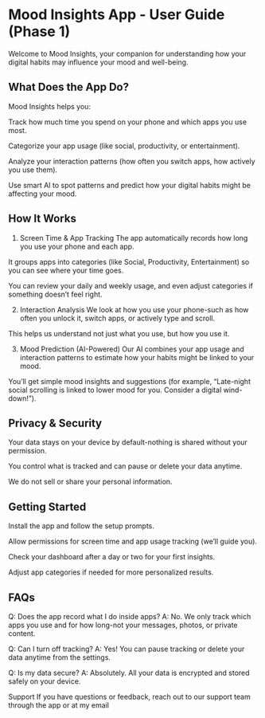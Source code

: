 # Mood Insights App - User Guide (Phase 1)
Welcome to Mood Insights, your companion for understanding how your digital habits may influence your mood and well-being.

## What Does the App Do?
Mood Insights helps you:

Track how much time you spend on your phone and which apps you use most.

Categorize your app usage (like social, productivity, or entertainment).

Analyze your interaction patterns (how often you switch apps, how actively you use them).

Use smart AI to spot patterns and predict how your digital habits might be affecting your mood.

## How It Works
1. Screen Time & App Tracking
The app automatically records how long you use your phone and each app.

It groups apps into categories (like Social, Productivity, Entertainment) so you can see where your time goes.

You can review your daily and weekly usage, and even adjust categories if something doesn’t feel right.

2. Interaction Analysis
We look at how you use your phone-such as how often you unlock it, switch apps, or actively type and scroll.

This helps us understand not just what you use, but how you use it.

3. Mood Prediction (AI-Powered)
Our AI combines your app usage and interaction patterns to estimate how your habits might be linked to your mood.

You’ll get simple mood insights and suggestions (for example, “Late-night social scrolling is linked to lower mood for you. Consider a digital wind-down!”).

## Privacy & Security
Your data stays on your device by default-nothing is shared without your permission.

You control what is tracked and can pause or delete your data anytime.

We do not sell or share your personal information.

## Getting Started
Install the app and follow the setup prompts.

Allow permissions for screen time and app usage tracking (we’ll guide you).

Check your dashboard after a day or two for your first insights.

Adjust app categories if needed for more personalized results.

## FAQs
Q: Does the app record what I do inside apps?
A: No. We only track which apps you use and for how long-not your messages, photos, or private content.

Q: Can I turn off tracking?
A: Yes! You can pause tracking or delete your data anytime from the settings.

Q: Is my data secure?
A: Absolutely. All your data is encrypted and stored safely on your device.

Support
If you have questions or feedback, reach out to our support team through the app or at my email
